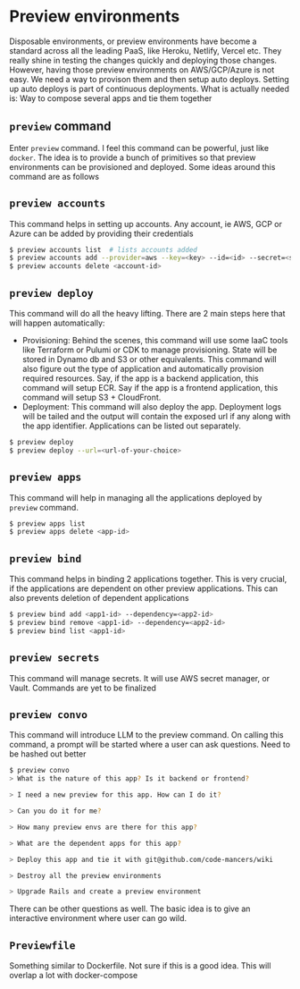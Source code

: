 # Preview environments

Disposable environments, or preview environments have become a standard across all
the leading PaaS, like Heroku, Netlify, Vercel etc. They really shine in testing
the changes quickly and deploying those changes. However, having those preview
environments on AWS/GCP/Azure is not easy. We need a way to provison them and then
setup auto deploys. Setting up auto deploys is part of continuous deployments.
What is actually needed is: Way to compose several apps and tie them together

## `preview` command

Enter `preview` command. I feel this command can be powerful, just like `docker`.
The idea is to provide a bunch of primitives so that preview environments can be
provisioned and deployed. Some ideas around this command are as follows

## `preview accounts`

This command helps in setting up accounts. Any account, ie AWS, GCP or Azure can
be added by providing their credentials

```sh
$ preview accounts list  # lists accounts added
$ preview accounts add --provider=aws --key=<key> --id=<id> --secret=<secret>
$ preview accounts delete <account-id>
```

## `preview deploy`

This command will do all the heavy lifting. There are 2 main steps here that will
happen automatically:

- Provisioning: Behind the scenes, this command will use some IaaC tools like
  Terraform or Pulumi or CDK to manage provisioning. State will be stored in
  Dynamo db and S3 or other equivalents. This command will also figure out
  the type of application and automatically provision required resources. Say,
  if the app is a backend application, this command will setup ECR. Say if the
  app is a frontend application, this command will setup S3 + CloudFront.
- Deployment: This command will also deploy the app. Deployment logs will be
  tailed and the output will contain the exposed url if any along with the app
  identifier. Applications can be listed out separately.

```sh
$ preview deploy
$ preview deploy --url=<url-of-your-choice>
```

## `preview apps`

This command will help in managing all the applications deployed by `preview`
command.

```sh
$ preview apps list
$ preview apps delete <app-id>
```

## `preview bind`

This command helps in binding 2 applications together. This is very crucial, if
the applications are dependent on other preview applications. This can also
prevents deletion of dependent applications

```sh
$ preview bind add <app1-id> --dependency=<app2-id>
$ preview bind remove <app1-id> --dependency=<app2-id>
$ preview bind list <app1-id>
```

## `preview secrets`

This command will manage secrets. It will use AWS secret manager, or Vault.
Commands are yet to be finalized

## `preview convo`

This command will introduce LLM to the preview command. On calling this command,
a prompt will be started where a user can ask questions. Need to be hashed out
better

```sh
$ preview convo
> What is the nature of this app? Is it backend or frontend?

> I need a new preview for this app. How can I do it?

> Can you do it for me?

> How many preview envs are there for this app?

> What are the dependent apps for this app?

> Deploy this app and tie it with git@github.com/code-mancers/wiki

> Destroy all the preview environments

> Upgrade Rails and create a preview environment
```

There can be other questions as well. The basic idea is to give an interactive
environment where user can go wild.

## `Previewfile`

Something similar to Dockerfile. Not sure if this is a good idea. This will
overlap a lot with docker-compose

